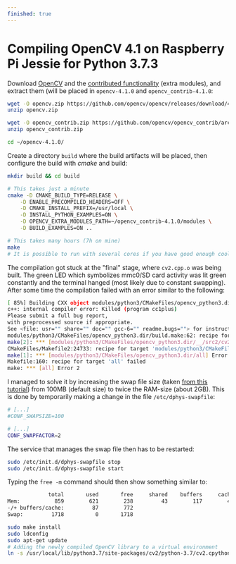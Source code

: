 ```yaml
---
finished: true
---
```


# Compiling OpenCV 4.1 on Raspberry Pi Jessie for Python 3.7.3

Download [OpenCV](https://github.com/opencv/opencv/releases) and the [contributed functionality](https://github.com/opencv/opencv_contrib/releases) (extra modules), and extract them (will be placed in `opencv-4.1.0` and `opencv_contrib-4.1.0`:
```bash
wget -O opencv.zip https://github.com/opencv/opencv/releases/download/4.1.0/opencv-4.1.0-docs.zip
unzip opencv.zip

wget -O opencv_contrib.zip https://github.com/opencv/opencv_contrib/archive/4.1.0.zip
unzip opencv_contrib.zip

cd ~/opencv-4.1.0/
```

Create a directory `build` where the build artifacts will be placed, then configure the build with *cmake* and build:

```bash
mkdir build && cd build

# This takes just a minute
cmake -D CMAKE_BUILD_TYPE=RELEASE \
    -D ENABLE_PRECOMPILED_HEADERS=OFF \
    -D CMAKE_INSTALL_PREFIX=/usr/local \
    -D INSTALL_PYTHON_EXAMPLES=ON \
    -D OPENCV_EXTRA_MODULES_PATH=~/opencv_contrib-4.1.0/modules \
    -D BUILD_EXAMPLES=ON ..

# This takes many hours (7h on mine)
make
# It is possible to run with several cores if you have good enough cooling
```

The compilation got stuck at the "final" stage, where `cv2.cpp.o` was being built. The green LED which symbolizes mmc0/SD card activity was lit green constantly and the terminal hanged (most likely due to constant swapping). After some time the compilation failed with an error similar to the following:

```bash
[ 85%] Building CXX object modules/python3/CMakeFiles/opencv_python3.dir/__/src2/cv2.cpp.o
c++: internal compiler error: Killed (program cc1plus)
Please submit a full bug report,
with preprocessed source if appropriate.
See <file: usr="" share="" doc="" gcc-6="" readme.bugs=""> for instructions.
modules/python3/CMakeFiles/opencv_python3.dir/build.make:62: recipe for target 'modules/python3/CMakeFiles/opencv_python3.dir/__/src2/cv2.cpp.o' failed
make[2]: *** [modules/python3/CMakeFiles/opencv_python3.dir/__/src2/cv2.cpp.o] Error 4
CMakeFiles/Makefile2:24733: recipe for target 'modules/python3/CMakeFiles/opencv_python3.dir/all' failed
make[1]: *** [modules/python3/CMakeFiles/opencv_python3.dir/all] Error 2
Makefile:160: recipe for target 'all' failed
make: *** [all] Error 2
```

I managed to solve it by increasing the swap file size (taken [from this tutorial](https://www.alatortsev.com/2018/11/21/installing-opencv-4-0-on-raspberry-pi-3-b/)) from 100MB (default size) to twice the RAM-size (about 2GB). This is done by temporarily making a change in the file `/etc/dphys-swapfile`:

```bash
# [...]
#CONF_SWAPSIZE=100

# [...]
CONF_SWAPFACTOR=2
```

The service that manages the swap file then has to be restarted:

```bash
sudo /etc/init.d/dphys-swapfile stop
sudo /etc/init.d/dphys-swapfile start
```

Typing the `free -m` command should then show something similar to:

```bash
             total       used       free     shared    buffers     cached
Mem:           859        621        238         43        117        416
-/+ buffers/cache:         87        772
Swap:         1718          0       1718

```

```bash
sudo make install
sudo ldconfig
sudo apt-get update
# Adding the newly compiled OpenCV library to a virtual environment
ln -s /usr/local/lib/python3.7/site-packages/cv2/python-3.7/cv2.cpython-37m-arm-linux-gnueabihf.so ~/venv/lib/python3.7/site-packages/cv2.so
```